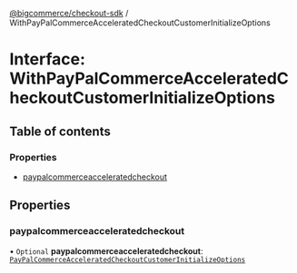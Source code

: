 [@bigcommerce/checkout-sdk](../README.md) / WithPayPalCommerceAcceleratedCheckoutCustomerInitializeOptions

# Interface: WithPayPalCommerceAcceleratedCheckoutCustomerInitializeOptions

## Table of contents

### Properties

- [paypalcommerceacceleratedcheckout](WithPayPalCommerceAcceleratedCheckoutCustomerInitializeOptions.md#paypalcommerceacceleratedcheckout)

## Properties

### paypalcommerceacceleratedcheckout

• `Optional` **paypalcommerceacceleratedcheckout**: [`PayPalCommerceAcceleratedCheckoutCustomerInitializeOptions`](PayPalCommerceAcceleratedCheckoutCustomerInitializeOptions.md)

